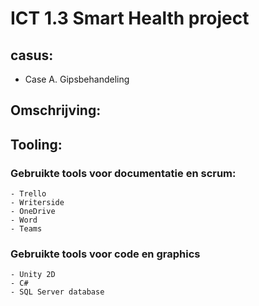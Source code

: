 # ICT 1.3 Smart Health project

## casus:
   - Case A. Gipsbehandeling

## Omschrijving:

## Tooling:
### Gebruikte tools voor documentatie en scrum:
    - Trello
    - Writerside
    - OneDrive
    - Word
    - Teams

### Gebruikte tools voor code en graphics
    - Unity 2D
    - C#
    - SQL Server database

    

